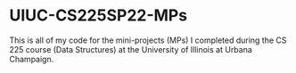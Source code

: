 # UIUC-CS225SP22-MPs
This is all of my code for the mini-projects (MPs) I completed during the CS 225 course (Data Structures) at the University of Illinois at Urbana Champaign.
